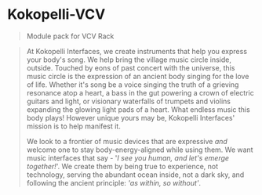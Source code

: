 # Kokopelli-VCV
> Module pack for VCV Rack


> At Kokopelli Interfaces, we create instruments that help you express your body's song. We help bring the village music circle inside, outside. Touched by eons of past concert with the universe, this music circle is the expression of an ancient body singing for the love of life. Whether it's song be a voice singing the truth of a grieving resonance atop a heart, a bass in the gut powering a crown of electric guitars and light, or visionary waterfalls of trumpets and violins expanding the glowing light pads of a heart. What endless music this body plays! However unique yours may be, Kokopelli Interfaces' mission is to help manifest it.
>
> We look to a frontier of music devices that are expressive *and* welcome one to stay body-energy-aligned while using them. We want music interfaces that say - '*I see you human, and let's emerge together!*'. We create them by being true to experience, not technology, serving the abundant ocean inside, not a dark sky, and following the ancient principle: *'as within, so without'*.
